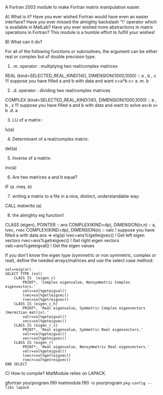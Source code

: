 
A Fortran 2003 module to make Fortran matrix manipulation easier.

A) What is it?
Have you ever wished Fortran would have even an easier interface? Have you ever missed the almighty backslash “\” operator which is available in MatLab? Have you ever wished more abstractions in matrix operations in Fortran? This module is a humble effort to fulfill your wishes!

B) What can it do? 

For all of the following functions or subroutines, the argument can be either real or complex but of double precision type.

1) .m. operator : multiplying two real/complex matrices

REAL (kind=SELECTED_REAL_KIND(14)), DIMENSION(1000,1000)  :: a , b , c
!!! suppose you have filled a and b with data and want c=a*b
c= a .m. b

2) .d. operator : dividing two real/complex matrices

COMPLEX (kind=SELECTED_REAL_KIND(14)), DIMENSION(1000,1000)  :: a , b , x
!!! suppose you have filled a and b with data and want to solve ax=b
x= b .d. a

3) LU of a matrix :

lu(a)

4) Determinant of a real/complex matrix:

det(a)

5) Inverse of a matrix:

inv(a)

6) Are two matrices a and b equal?

IF (a .meq. b) 

7) writing a matrix to a file in a nice, distinct, understandable way:

CALL matwrite (a)

8) the almighty eig function!

CLASS (eigen), POINTER :: ans
COMPLEX(KIND=dp), DIMENSION(n,n) :: a, lvec, rvec
COMPLEX(KIND=dp), DIMENSION(n) :: valc
! suppose you have filled a with data 
ans => eig(a)
lvec=ans%lgetleigvec() ! Get left eigen vectors 
rvec=ans%getreigvec()  ! Get right eigen vectors
valc=ans%geteigval()    ! Get the eigen values

If you don't know the eigen type (symmetric or non symmetric, complex or real), define the needed arrays/matrices and use the select case method:
    
    sol=>eig(ar)
    SELECT TYPE (sol)
        CLASS IS  (eigen_c)
            PRINT*, 'Complex eigenvalue, Nonsymmetric Complex eigenvectors.'
            valc=sol%geteigval()
            lvec=sol%getleigvec()
            rvec=sol%getreigvec()
        CLASS IS (eigen_c_h)
            PRINT*, 'Real eigenvalue, Symmetric Complex eigenvectors (Hermitian matrix).'
            valr=sol%geteigval()
            vecc=sol%geteigvec()
        CLASS IS (eigen_r_s)
            PRINT*, 'Real eigenvalue, Symmetric Real eigenvectors.'
            valr=sol%geteigval()
            vecr=sol%geteigvec()
        CLASS IS (eigen_r)
            PRINT*, 'Real eigenvalue, Nonsymmetric Real eigenvectors.'
            valr=sol%geteigval()
            lvecr=sol%getleigvec()
            rvecr=sol%getreigvec()
    END SELECT

C) How to compile?
MatModule relies on LAPACK.

gfortran yourprogram.f90 matmodule.f90 -o yourprogram `pkg-config --libs lapack`
